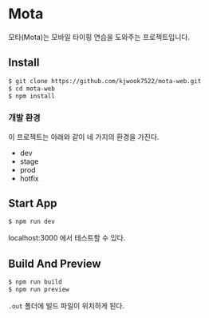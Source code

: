 # Mota

모타(Mota)는 모바일 타이핑 연습을 도와주는 프로젝트입니다.

## Install

```bash:install.sh
$ git clone https://github.com/kjwook7522/mota-web.git
$ cd mota-web
$ npm install
```

### 개발 환경

이 프로젝트는 아래와 같이 네 가지의 환경을 가진다.

-   dev
-   stage
-   prod
-   hotfix

## Start App

```bash:start.sh
$ npm run dev
```

localhost:3000 에서 테스트할 수 있다.

## Build And Preview

```bash:build.sh
$ npm run build
$ npm run preview
```

`.out` 폴더에 빌드 파일이 위치하게 된다.
